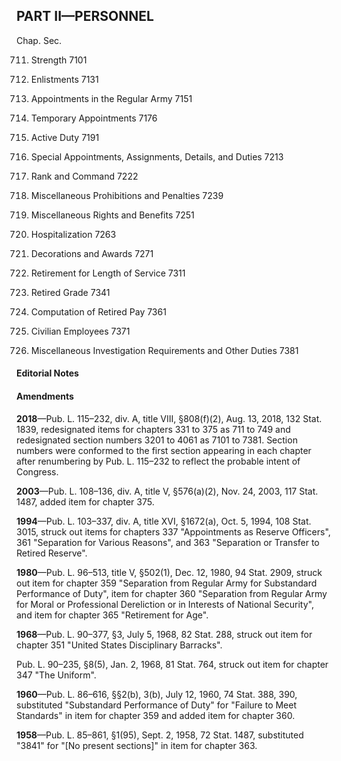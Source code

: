 PART II—PERSONNEL
----------

Chap. Sec.

711. Strength 7101

713. Enlistments 7131

715. Appointments in the Regular Army 7151

719. Temporary Appointments 7176

721. Active Duty 7191

723. Special Appointments, Assignments, Details, and Duties 7213

725. Rank and Command 7222

729. Miscellaneous Prohibitions and Penalties 7239

733. Miscellaneous Rights and Benefits 7251

735. Hospitalization 7263

737. Decorations and Awards 7271

741. Retirement for Length of Service 7311

743. Retired Grade 7341

745. Computation of Retired Pay 7361

747. Civilian Employees 7371

749. Miscellaneous Investigation Requirements and Other Duties 7381

#### **Editorial Notes** ####

#### Amendments ####

**2018**—Pub. L. 115–232, div. A, title VIII, §808(f)(2), Aug. 13, 2018, 132 Stat. 1839, redesignated items for chapters 331 to 375 as 711 to 749 and redesignated section numbers 3201 to 4061 as 7101 to 7381. Section numbers were conformed to the first section appearing in each chapter after renumbering by Pub. L. 115–232 to reflect the probable intent of Congress.

**2003**—Pub. L. 108–136, div. A, title V, §576(a)(2), Nov. 24, 2003, 117 Stat. 1487, added item for chapter 375.

**1994**—Pub. L. 103–337, div. A, title XVI, §1672(a), Oct. 5, 1994, 108 Stat. 3015, struck out items for chapters 337 "Appointments as Reserve Officers", 361 "Separation for Various Reasons", and 363 "Separation or Transfer to Retired Reserve".

**1980**—Pub. L. 96–513, title V, §502(1), Dec. 12, 1980, 94 Stat. 2909, struck out item for chapter 359 "Separation from Regular Army for Substandard Performance of Duty", item for chapter 360 "Separation from Regular Army for Moral or Professional Dereliction or in Interests of National Security", and item for chapter 365 "Retirement for Age".

**1968**—Pub. L. 90–377, §3, July 5, 1968, 82 Stat. 288, struck out item for chapter 351 "United States Disciplinary Barracks".

Pub. L. 90–235, §8(5), Jan. 2, 1968, 81 Stat. 764, struck out item for chapter 347 "The Uniform".

**1960**—Pub. L. 86–616, §§2(b), 3(b), July 12, 1960, 74 Stat. 388, 390, substituted "Substandard Performance of Duty" for "Failure to Meet Standards" in item for chapter 359 and added item for chapter 360.

**1958**—Pub. L. 85–861, §1(95), Sept. 2, 1958, 72 Stat. 1487, substituted "3841" for "[No present sections]" in item for chapter 363.